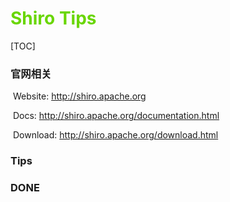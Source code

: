# <font color=#69D600>Shiro Tips</font>

[TOC]

### 官网相关

​	Website: http://shiro.apache.org

​	Docs: http://shiro.apache.org/documentation.html

​	Download: http://shiro.apache.org/download.html



### Tips











### DONE